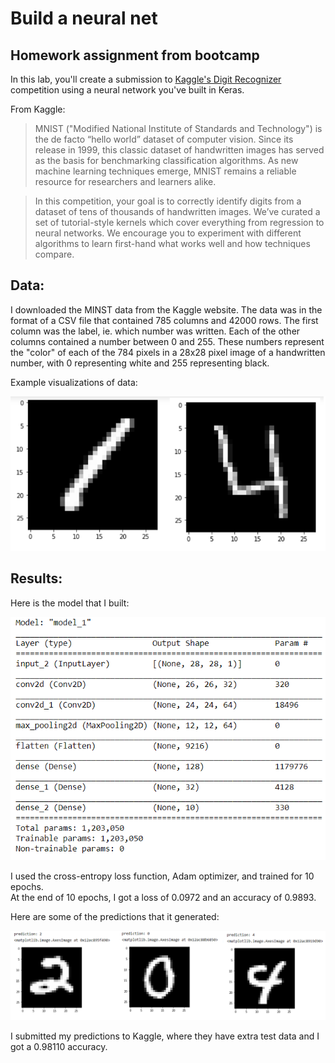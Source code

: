 # Build a neural net 
## Homework assignment from bootcamp
In this lab, you'll create a submission to [Kaggle's Digit Recognizer](https://www.kaggle.com/c/digit-recognizer) competition using a neural network you've built in Keras.

From Kaggle:

> MNIST ("Modified National Institute of Standards and Technology") is the de facto “hello world” dataset of computer vision. Since its release in 1999, this classic dataset of handwritten images has served as the basis for benchmarking classification algorithms. As new machine learning techniques emerge, MNIST remains a reliable resource for researchers and learners alike.

> In this competition, your goal is to correctly identify digits from a dataset of tens of thousands of handwritten images. We’ve curated a set of tutorial-style kernels which cover everything from regression to neural networks. We encourage you to experiment with different algorithms to learn first-hand what works well and how techniques compare.

## Data:
I downloaded the MINST data from the Kaggle website. The data was in the format of a CSV file that contained 785 columns and 42000 rows. The first column was the label, ie. which number was written. Each of the other columns contained a number between 0 and 255. These numbers represent the "color" of each of the 784 pixels in a 28x28 pixel image of a handwritten number, with 0 representing white and 255 representing black. 

Example visualizations of data:

![](./assets/visualizations.png)

## Results:

Here is the model that I built:

![](./assets/model.png)

I used the cross-entropy loss function, Adam optimizer, and trained for 10 epochs.  
At the end of 10 epochs, I got a loss of 0.0972 and an accuracy of 0.9893.  

Here are some of the predictions that it generated:

![](./assets/predictions.png)

I submitted my predictions to Kaggle, where they have extra test data and I got a 0.98110 accuracy.
